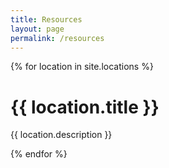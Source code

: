 ```yaml
---
title: Resources
layout: page
permalink: /resources
---
```


{% for location in site.locations %}
  <h1>{{ location.title }}</h1>
  <p>{{ location.description }}</p>
{% endfor %}
